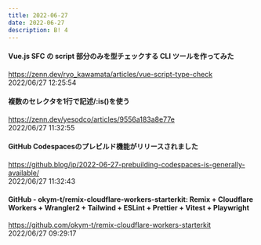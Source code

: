 ```yaml
---
title: 2022-06-27
date: 2022-06-27
description: B! 4
---
```


#### Vue.js SFC の script 部分のみを型チェックする CLI ツールを作ってみた
https://zenn.dev/ryo_kawamata/articles/vue-script-type-check<br>
2022/06/27 12:25:54<br>


#### 複数のセレクタを1行で記述/:is()を使う
https://zenn.dev/yesodco/articles/9556a183a8e77e<br>
2022/06/27 11:32:55<br>


#### GitHub Codespacesのプレビルド機能がリリースされました
https://github.blog/jp/2022-06-27-prebuilding-codespaces-is-generally-available/<br>
2022/06/27 11:32:43<br>


#### GitHub - okym-t/remix-cloudflare-workers-starterkit: Remix + Cloudflare Workers + Wrangler2 + Tailwind + ESLint + Prettier + Vitest + Playwright
https://github.com/okym-t/remix-cloudflare-workers-starterkit<br>
2022/06/27 09:29:17<br>


